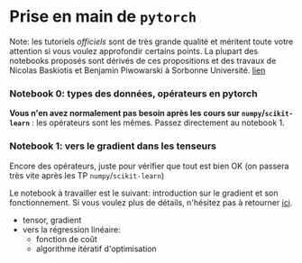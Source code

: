 # Prise en main de `pytorch`

Note: les tutoriels *officiels* sont de très grande qualité et méritent toute votre attention si vous voulez approfondir certains points. La plupart des notebooks proposés sont dérivés de ces propositions et des travaux de Nicolas Baskiotis et Benjamin Piwowarski à Sorbonne Université. [lien](https://docs.pytorch.org/tutorials/index.html)


### Notebook 0: types des données, opérateurs en pytorch

**Vous n'en avez normalement pas besoin après les cours sur `numpy`/`scikit-learn`** : les opérateurs sont les mêmes. Passez directement au notebook 1.

### Notebook 1: vers le gradient dans les tenseurs

Encore des opérateurs, juste pour vérifier que tout est bien OK (on passera très vite après les TP `numpy`/`scikit-learn`)

Le notebook à travailler est le suivant: introduction sur le gradient et son fonctionnement. Si vous voulez plus de détails, n'hésitez pas à retourner [ici](https://github.com/vguigue/tuto_numpy/tree/main/4_gradient).

- tensor, gradient
- vers la régression linéaire:
    - fonction de coût
    - algorithme itératif d'optimisation
